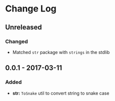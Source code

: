 # Change Log

## Unreleased

### Changed

- Matched `str` package with `strings` in the stdlib


## 0.0.1 - 2017-03-11

### Added

- **str:** `ToSnake` util to convert string to snake case
